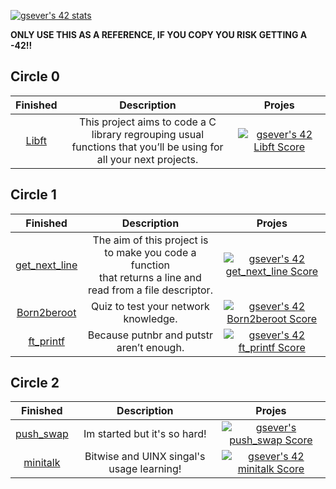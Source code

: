 [![gsever's 42 stats](https://badge42.vercel.app/api/v2/cl1m41hqg003409l9rs91d7fl/stats?cursusId=21&coalitionId=undefined)](https://profile.intra.42.fr/users/gsever)


**ONLY USE THIS AS A REFERENCE, IF YOU COPY YOU RISK GETTING A -42!!**


## Circle 0

|			Finished				| Description	| Projes |
|:---------------:|:-----------:|:----:|
[Libft](https://github.com/Improvenss/main42gsever/tree/main/ready-for-pusht/libft) | This project aims to code a C library regrouping usual<br>functions that you’ll be using for all your next projects. | [![gsever's 42 Libft Score](https://badge42.vercel.app/api/v2/cl1m41hqg003409l9rs91d7fl/project/2473097)](https://projects.intra.42.fr/42cursus-libft/gsever) |

## Circle 1
|			Finished				| Description	| Projes |
|:---------------:|:-----------:|:----:|
[get_next_line](https://github.com/Improvenss/main42gsever/tree/main/ready-for-pusht/get_next_line) | The aim of this project is to make you code a function<br>that returns a line and read from a file descriptor. | [![gsever's 42 get_next_line Score](https://badge42.vercel.app/api/v2/cl1m41hqg003409l9rs91d7fl/project/2498701)](https://projects.intra.42.fr/42cursus-get_next_line/gsever) |
[Born2beroot](https://github.com/Improvenss/main42gsever/tree/main/ready-for-pusht/born2beroot) | Quiz to test your network knowledge. | [![gsever's 42 Born2beroot Score](https://badge42.vercel.app/api/v2/cl1m41hqg003409l9rs91d7fl/project/2528574)](https://projects.intra.42.fr/projects/born2beroot/gsever) |
[ft_printf](https://github.com/Improvenss/main42gsever/tree/main/ready-for-pusht/ft_printf) | Because putnbr and putstr aren’t enough. | [![gsever's 42 ft_printf Score](https://badge42.vercel.app/api/v2/cl1m41hqg003409l9rs91d7fl/project/2513675)](https://projects.intra.42.fr/42cursus-ft_printf/gsever)|


## Circle 2
|			Finished				| Description	| Projes |
|:---------------:|:-----------:|:----:|
[push_swap](https://github.com/Improvenss/main42gsever/tree/main/ready-for-pusht/push_swap) | Im started but it's so hard! | [![gsever's push_swap Score](https://badge42.herokuapp.com/api/project/gsever/push_swap)](https://projects.intra.42.fr/42cursus-push_swap/gsever) |
[minitalk](https://github.com/Improvenss/main42gsever/tree/main/ready-for-pusht/minitalk) | Bitwise and UINX singal's usage learning!| [![gsever's 42 minitalk Score](https://badge42.vercel.app/api/v2/cl1m41hqg003409l9rs91d7fl/project/2556398)](https://projects.intra.42.fr/projects/minitalk/gsever) | [fract-ol](https://github.com/Improvenss/main42gsever/tree/main/ready-for-pusht/fract-ol) | Im started fract-ol :) | [![gsever's 42 fract-ol Score](https://badge42.vercel.app/api/v2/cl1m41hqg003409l9rs91d7fl/project/2568174)](https://projects.intra.42.fr/projects/fract-ol/gsever)|
